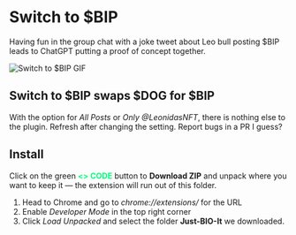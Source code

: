 # Switch to $BIP

Having fun in the group chat with a joke tweet about Leo bull posting $BIP leads to ChatGPT putting a proof of concept together.

![Switch to $BIP GIF](https://github.com/TedyKGB/switch-to-bip/blob/main/bip-dog-extension.gif "Switch to $BIP")

## Switch to $BIP swaps $DOG for $BIP 

With the option for *All Posts* or *Only @LeonidasNFT*, there is nothing else to the plugin. Refresh after changing the setting. Report bugs in a PR I guess?

## Install

Click on the green **<span style="color: #00FF79;"><> CODE</span>** button to **Download ZIP** and unpack where you want to keep it — the extension will run out of this folder.

1. Head to Chrome and go to *chrome://extensions/* for the URL
2. Enable *Developer Mode* in the top right corner
3. Click *Load Unpacked* and select the folder **Just-BIO-It** we downloaded.
